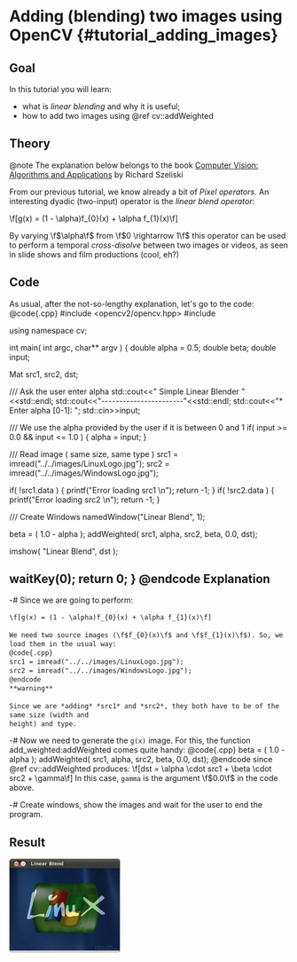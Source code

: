 Adding (blending) two images using OpenCV {#tutorial_adding_images}
=========================================

Goal
----

In this tutorial you will learn:

-   what is *linear blending* and why it is useful;
-   how to add two images using @ref cv::addWeighted

Theory
------

@note
   The explanation below belongs to the book [Computer Vision: Algorithms and
    Applications](http://szeliski.org/Book/) by Richard Szeliski

From our previous tutorial, we know already a bit of *Pixel operators*. An interesting dyadic
(two-input) operator is the *linear blend operator*:

\f[g(x) = (1 - \alpha)f_{0}(x) + \alpha f_{1}(x)\f]

By varying \f$\alpha\f$ from \f$0 \rightarrow 1\f$ this operator can be used to perform a temporal
*cross-disolve* between two images or videos, as seen in slide shows and film productions (cool,
eh?)

Code
----

As usual, after the not-so-lengthy explanation, let's go to the code:
@code{.cpp}
#include <opencv2/opencv.hpp>
#include <iostream>

using namespace cv;

int main( int argc, char** argv )
{
 double alpha = 0.5; double beta; double input;

 Mat src1, src2, dst;

 /// Ask the user enter alpha
 std::cout<<" Simple Linear Blender "<<std::endl;
 std::cout<<"-----------------------"<<std::endl;
 std::cout<<"* Enter alpha [0-1]: ";
 std::cin>>input;

 /// We use the alpha provided by the user if it is between 0 and 1
 if( input >= 0.0 && input <= 1.0 )
   { alpha = input; }

 /// Read image ( same size, same type )
 src1 = imread("../../images/LinuxLogo.jpg");
 src2 = imread("../../images/WindowsLogo.jpg");

 if( !src1.data ) { printf("Error loading src1 \n"); return -1; }
 if( !src2.data ) { printf("Error loading src2 \n"); return -1; }

 /// Create Windows
 namedWindow("Linear Blend", 1);

 beta = ( 1.0 - alpha );
 addWeighted( src1, alpha, src2, beta, 0.0, dst);

 imshow( "Linear Blend", dst );

 waitKey(0);
 return 0;
}
@endcode
Explanation
-----------

-#  Since we are going to perform:

    \f[g(x) = (1 - \alpha)f_{0}(x) + \alpha f_{1}(x)\f]

    We need two source images (\f$f_{0}(x)\f$ and \f$f_{1}(x)\f$). So, we load them in the usual way:
    @code{.cpp}
    src1 = imread("../../images/LinuxLogo.jpg");
    src2 = imread("../../images/WindowsLogo.jpg");
    @endcode
    **warning**

    Since we are *adding* *src1* and *src2*, they both have to be of the same size (width and
    height) and type.

-#  Now we need to generate the `g(x)` image. For this, the function add_weighted:addWeighted  comes quite handy:
    @code{.cpp}
    beta = ( 1.0 - alpha );
    addWeighted( src1, alpha, src2, beta, 0.0, dst);
    @endcode
    since @ref cv::addWeighted  produces:
    \f[dst = \alpha \cdot src1 + \beta \cdot src2 + \gamma\f]
    In this case, `gamma` is the argument \f$0.0\f$ in the code above.

-#  Create windows, show the images and wait for the user to end the program.

Result
------

![](images/Adding_Images_Tutorial_Result_Big.jpg)
